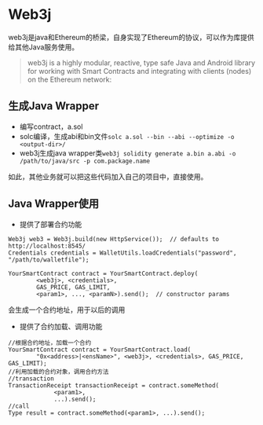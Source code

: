 # Web3j
web3j是java和Ethereum的桥梁，自身实现了Ethereum的协议，可以作为库提供给其他Java服务使用。
> web3j is a highly modular, reactive, type safe Java and Android library for working with Smart Contracts and integrating with clients (nodes) on the Ethereum network:

## 生成Java Wrapper
- 编写contract，a.sol
- solc编译，生成abi和bin文件`solc a.sol --bin --abi --optimize -o <output-dir>/`
- web3j生成java wrapper类`web3j solidity generate a.bin a.abi -o /path/to/java/src -p com.package.name`

如此，其他业务就可以把这些代码加入自己的项目中，直接使用。


## Java Wrapper使用
- 提供了部署合约功能
```
Web3j web3 = Web3j.build(new HttpService());  // defaults to http://localhost:8545/
Credentials credentials = WalletUtils.loadCredentials("password", "/path/to/walletfile");

YourSmartContract contract = YourSmartContract.deploy(
        <web3j>, <credentials>,
        GAS_PRICE, GAS_LIMIT,
        <param1>, ..., <paramN>).send();  // constructor params

```
会生成一个合约地址，用于以后的调用

- 提供了合约加载、调用功能
```
//根据合约地址，加载一个合约
YourSmartContract contract = YourSmartContract.load(
        "0x<address>|<ensName>", <web3j>, <credentials>, GAS_PRICE, GAS_LIMIT);
//利用加载的合约对象，调用合约方法
//transaction
TransactionReceipt transactionReceipt = contract.someMethod(
             <param1>,
             ...).send();
//call
Type result = contract.someMethod(<param1>, ...).send();
```
